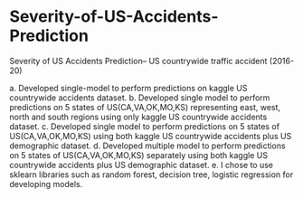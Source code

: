 # Severity-of-US-Accidents-Prediction
Severity of US Accidents Prediction– US countrywide traffic accident (2016-20)

a. Developed single-model to perform predictions on kaggle US countrywide accidents dataset.
b. Developed single model to perform predictions on 5 states of US(CA,VA,OK,MO,KS) representing east, west, north and south regions using only kaggle US countrywide accidents dataset.
c. Developed single model to perform predictions on 5 states of US(CA,VA,OK,MO,KS) using both kaggle US countrywide accidents plus US demographic dataset.
d. Developed multiple model to perform predictions on 5 states of US(CA,VA,OK,MO,KS) separately using both kaggle US countrywide accidents plus US demographic dataset.
e. I chose to use sklearn libraries such as random forest, decision tree, logistic regression for developing models.



